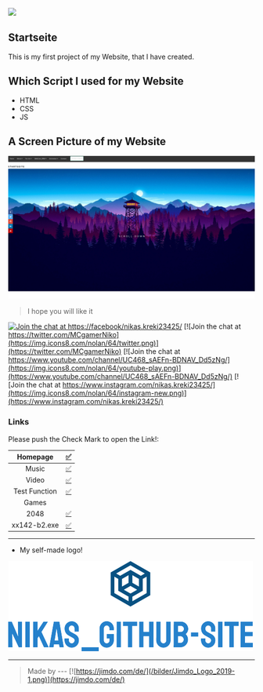 ![](https://komarev.com/ghpvc/?username=nikas17mc&color=brightgreen)
## Startseite
This is my first project of my Website, that I have created.

## Which Script I used for my Website

* HTML
* CSS
* JS


## A Screen Picture of my Website

![Test Image 1](/bilder/screen-site.png)

> I hope you will like it

  [![Join the chat at https://facebook/nikas.kreki23425/](https://img.icons8.com/nolan/64/facebook.png)](https://facebook.com/nikas.kreki23425/)    [![Join the chat at https://twitter.com/MCgamerNiko](https://img.icons8.com/nolan/64/twitter.png)](https://twitter.com/MCgamerNiko)    [![Join the chat at https://www.youtube.com/channel/UC468_sAEFn-BDNAV_Dd5zNg/](https://img.icons8.com/nolan/64/youtube-play.png)](https://www.youtube.com/channel/UC468_sAEFn-BDNAV_Dd5zNg/)    [![Join the chat at https://www.instagram.com/nikas.kreki23425/](https://img.icons8.com/nolan/64/instagram-new.png)](https://www.instagram.com/nikas.kreki23425/)


### Links

Please push the Check Mark to open the Link!:

|  Homepage  | [:white_check_mark:](https://nikischmicki7q945.github.io/) |
| :----------: | :----------: |
|  Music  | [:white_check_mark:](https://nikischmicki7q945.github.io/next.html) |
|  Video  | [:white_check_mark:](https://nikischmicki7q945.github.io/video.html) |
|  Test Function  | [:white_check_mark:](https://nikischmicki7q945.github.io/test.html) |
|  Games  | 
|  2048  | [:white_check_mark:](https://nikischmicki7q945.github.io/Games/2048/index.html) |
|  xx142-b2.exe  | [:white_check_mark:](https://nikischmicki7q945.github.io/Games/xx142-b2.exe) |


---
- My self-made logo! 


![Test Image 2](/icons/logo_small.png "Logo Github_Nikas")


---


> Made by --- [![https://jimdo.com/de/](/bilder/Jimdo_Logo_2019-1.png)](https://jimdo.com/de/)
